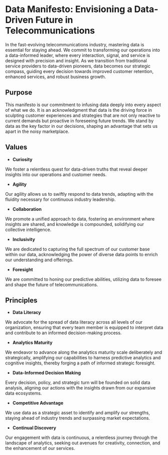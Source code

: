 # Data Manifesto: Envisioning a Data-Driven Future in Telecommunications
In the fast-evolving telecommunications industry, mastering data is essential for staying ahead. We commit to transforming our operations into a data-informed leader, where every interaction, signal, and service is designed with precision and insight. As we transition from traditional service providers to data-driven pioneers, data becomes our strategic compass, guiding every decision towards improved customer retention, enhanced services, and robust business growth.
## Purpose
This manifesto is our commitment to infusing data deeply into every aspect of what we do. It is an acknowledgment that data is the driving force in sculpting customer experiences and strategies that are not only reactive to current demands but proactive in foreseeing future trends. We stand by data as the key factor in our decisions, shaping an advantage that sets us apart in the noisy marketplace.
## Values
- **Curiosity**

We foster a relentless quest for data-driven truths that reveal deeper insights into our operations and customer needs.
- **Agility**

Our agility allows us to swiftly respond to data trends, adapting with the fluidity necessary for continuous industry leadership.
- **Collaboration**

We promote a unified approach to data, fostering an environment where insights are shared, and knowledge is compounded, solidifying our collective intelligence.
- **Inclusivity**

We are dedicated to capturing the full spectrum of our customer base within our data, acknowledging the power of diverse data points to enrich our understanding and offerings.
- **Foresight**

We are committed to honing our predictive abilities, utilizing data to foresee and shape the future of telecommunications.

## Principles
- **Data Literacy**

We advocate for the spread of data literacy across all levels of our organization, ensuring that every team member is equipped to interpret data and contribute to an informed decision-making process.
- **Analytics Maturity**

We endeavor to advance along the analytics maturity scale deliberately and strategically, amplifying our capabilities to harness predictive analytics and cognitive insights, thereby forging a path of informed strategic foresight.
- **Data-Informed Decision Making**

Every decision, policy, and strategic turn will be founded on solid data analysis, aligning our actions with the insights drawn from our expansive data ecosystems.

- **Competitive Advantage**

We use data as a strategic asset to identify and amplify our strengths, staying ahead of industry trends and surpassing market expectations.
- **Continual Discovery**

Our engagement with data is continuous, a relentless journey through the landscape of analytics, seeking out avenues for creativity, connection, and the enhancement of our services.
